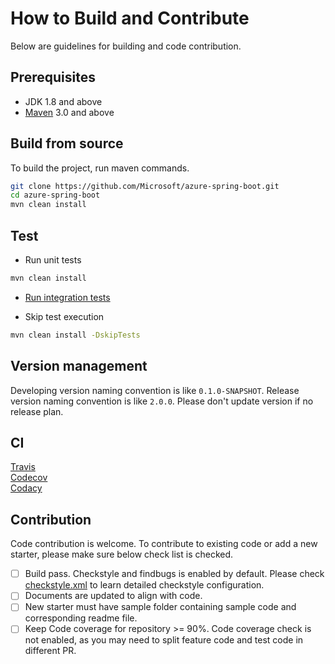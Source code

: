 # How to Build and Contribute
Below are guidelines for building and code contribution.

## Prerequisites
- JDK 1.8 and above
- [Maven](http://maven.apache.org/) 3.0 and above

## Build from source
To build the project, run maven commands.

```bash
git clone https://github.com/Microsoft/azure-spring-boot.git 
cd azure-spring-boot
mvn clean install
```

## Test

- Run unit tests
```bash
mvn clean install
```

- [Run integration tests]()

- Skip test execution
```bash
mvn clean install -DskipTests
```

## Version management
Developing version naming convention is like `0.1.0-SNAPSHOT`. Release version naming convention is like `2.0.0`. Please don't update version if no release plan. 

## CI
[Travis](https://travis-ci.org/Microsoft/spring-data-gremlin)    
[Codecov](https://codecov.io/gh/Microsoft/spring-data-gremlin)     
[Codacy](https://app.codacy.com/project/Incarnation-p-lee/spring-data-gremlin/dashboard)   

## Contribution
Code contribution is welcome. To contribute to existing code or add a new starter, please make sure below check list is checked.
- [ ] Build pass. Checkstyle and findbugs is enabled by default. Please check [checkstyle.xml](config/checkstyle.xml) to learn detailed checkstyle configuration.
- [ ] Documents are updated to align with code.
- [ ] New starter must have sample folder containing sample code and corresponding readme file.
- [ ] Keep Code coverage for repository >= 90%. Code coverage check is not enabled, as you may need to split feature code and test code in different PR.
